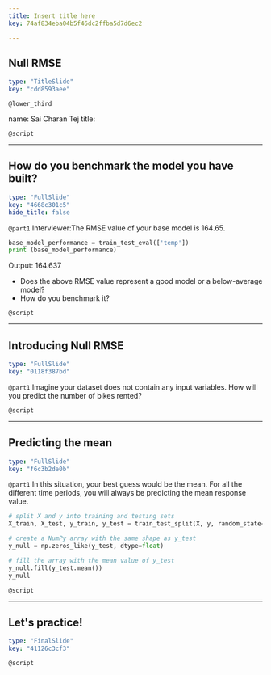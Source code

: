```yaml
---
title: Insert title here
key: 74af834eba04b5f46dc2ffba5d7d6ec2

---
```

## Null RMSE

```yaml
type: "TitleSlide"
key: "cdd8593aee"
```

`@lower_third`

name: Sai Charan Tej
title: 


`@script`



---
## How do you benchmark the model you have built?

```yaml
type: "FullSlide"
key: "4668c301c5"
hide_title: false
```

`@part1`
Interviewer:The RMSE value of your base model is 164.65. 
```python
base_model_performance = train_test_eval(['temp'])
print (base_model_performance)
``` 
Output: 164.637

- Does the above RMSE value represent a good model or a below-average model? 
- How do you benchmark it?


`@script`



---
## Introducing Null RMSE

```yaml
type: "FullSlide"
key: "0118f387bd"
```

`@part1`
Imagine your dataset does not contain any input variables. How will you predict the number of bikes rented?


`@script`



---
## Predicting the mean

```yaml
type: "FullSlide"
key: "f6c3b2de0b"
```

`@part1`
In this situation, your best guess would be the mean. For all the different time periods, you will always be predicting the mean response value.

```python
# split X and y into training and testing sets
X_train, X_test, y_train, y_test = train_test_split(X, y, random_state=3)

# create a NumPy array with the same shape as y_test
y_null = np.zeros_like(y_test, dtype=float)

# fill the array with the mean value of y_test
y_null.fill(y_test.mean())
y_null
```


`@script`



---
## Let's practice!

```yaml
type: "FinalSlide"
key: "41126c3cf3"
```

`@script`


